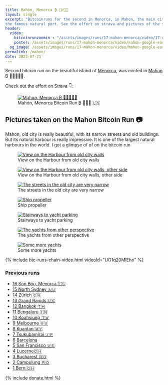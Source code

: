 ```yaml
---
title: Mahón, Menorca ₿ 🏃‍♂️🇪🇸
layout: single
excerpt: "Bitcoinruns for the second in Menorca, in Mahon, the main city of the island with 
the famous natural port. See the effort on strava and pictures of the surroundings."
header:
  video:
    bitcoinrunzoomin : "/assets/images/runs/17-mahon-menorca/video/17-mahon-rotated-zoomin-low-1920x1080.m4v"
    poster: /assets/images/runs/17-mahon-menorca/video/mahon-google-earth-printscreen-60-rotation-1080p.jpeg
  og_image: /assets/images/runs/17-mahon-menorca/video/mahon-google-earth-printscreen-60-rotation-1080p.jpeg
permalink: /mahon/
date: 2023-07-21
---
```


Second bitcoin run on the beautiful island of [Menorca](https://www.spain.info/en/region/menorca-island/), was
minted in [Mahon](https://en.wikipedia.org/wiki/Mah%C3%B3n) ₿ 🏃🏿‍♂️🇪🇸.

Check out the effort on Strava 👇:

<figure class="image">
  <a href="https://www.strava.com/activities/9494733162" target="_blank">
    <img src="/assets/images/runs/17-mahon-menorca/page/strava-printscreen-normal-1500x900.jpeg" alt="Mahon, Menorca ₿ 🏃🏿‍♂️🇪🇸">
  </a>
  <figcaption>Mahón, Menorca Bitcoin Run ₿ 🏃🏿‍♂ 🇪🇸</figcaption>
</figure>

## Pictures taken on the Mahon Bitcoin Run 📷 ️

Mahon, old city is really beautiful, with its narrow streets and old buildings. But its natural harbour is really impressive.
It is one of the largest natural harbours in the world. I got a glimpse of of on the bitcoin run

<figure class="image">
  <a href="/assets/images/runs/17-mahon-menorca/city/1-1200x900-start-view-on-harbour.jpg">
    <img src="/assets/images/runs/17-mahon-menorca/city/1-1200x900-start-view-on-harbour.jpg" alt="View on the Harbour from old city walls">
  </a>
  <figcaption>View on the Harbour from old city walls</figcaption>
</figure>

<figure class="image">
  <a href="/assets/images/runs/17-mahon-menorca/city/2-1200x900-start-view-harbour-other-side.jpg">
    <img src="/assets/images/runs/17-mahon-menorca/city/2-1200x900-start-view-harbour-other-side.jpg" alt="View on the Harbour from old city walls, other side">
  </a>
  <figcaption>View on the Harbour from old city walls, other side</figcaption>
</figure>

<figure class="image">
  <a href="/assets/images/runs/17-mahon-menorca/city/3-1200x1600-narrow-streets.jpg">
    <img src="/assets/images/runs/17-mahon-menorca/city/3-1200x1600-narrow-streets.jpg" alt="The streets in the old city are very narrow">
  </a>
  <figcaption>The streets in the old city are very narrow</figcaption>
</figure>

<figure class="image">
  <a href="/assets/images/runs/17-mahon-menorca/city/4-1200x900-ship-propeller.jpg">
    <img src="/assets/images/runs/17-mahon-menorca/city/4-1200x900-ship-propeller.jpg" alt="Ship propeller">
  </a>
  <figcaption>Ship propeller</figcaption>
</figure>

<figure class="image">
  <a href="/assets/images/runs/17-mahon-menorca/city/5-1200x900-fishermens-golf.jpg">
    <img src="/assets/images/runs/17-mahon-menorca/city/5-1200x900-fishermens-golf.jpg" alt="Stairways to yacht parking">
  </a>
  <figcaption>Stairways to yacht parking</figcaption>
</figure>

<figure class="image">
  <a href="/assets/images/runs/17-mahon-menorca/city/6-1200x900-yachts.jpg">
    <img src="/assets/images/runs/17-mahon-menorca/city/6-1200x900-yachts.jpg" alt="The yachts from other perspective">
  </a>
  <figcaption>The yachts from other perspective</figcaption>
</figure>

<figure class="image">
  <a href="/assets/images/runs/17-mahon-menorca/city/7-1200x900-some-more-yachts.jpg">
    <img src="/assets/images/runs/17-mahon-menorca/city/7-1200x900-some-more-yachts.jpg" alt="Some more yachts">
  </a>
  <figcaption>Some more yachts</figcaption>
</figure>

{% include btc-runs-chain-video.html videoId="UO1q20MIEho" %}

### Previous runs

- [16 Son Bou, Menorca 🇪🇸](/son-bou)
- [15 North Sydney 🇦🇺](/north-sydney)
- [14 Zürich 🇨🇭](/zuerich)
- [13 Grand Rapids️ 🇺🇸](/grand-rapids)
- [12 Bangkok️ 🇹🇭](/bangkok)
- [11 Bengaluru 🇮🇳](/bengaluru)
- [10 Koahsiung 🇹🇼](/kaohsiung)
- [9 Melbourne 🇦🇺](/melbourne)
- [8 Kuantan 🇲🇾](/kuantan)
- [7 Tsukubamirai 🇯🇵](/tsukubamirai)
- [6 Barcelona](/barcelona)
- [5 San Francisco 🇺🇸](/san-francisco)
- [4 Lucerne🇨🇭](/lucerne)
- [3 Bucharest 🇷🇴](/bucharest)
- [2 Campulung 🇷🇴](/campulung)
- [1 Bern 🇨🇭](/bern)

{% include donate.html %}  
  
  
